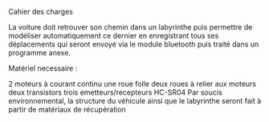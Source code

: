 Cahier des charges

La voiture doit retrouver son chemin dans un labyrinthe puis permettre de modéliser automatiquement ce dernier en enregistrant tous ses déplacements qui seront envoyé via le module bluetooth puis traité dans un programme anexe.

Matériel necessaire :

2 moteurs à courant continu
une roue folle
deux roues à relier aux moteurs
deux transistors
trois emetteurs/recepteurs HC-SR04
Par soucis environnemental, la structure du véhicule ainsi que le labyrinthe seront fait à partir de matériaux de récupération
